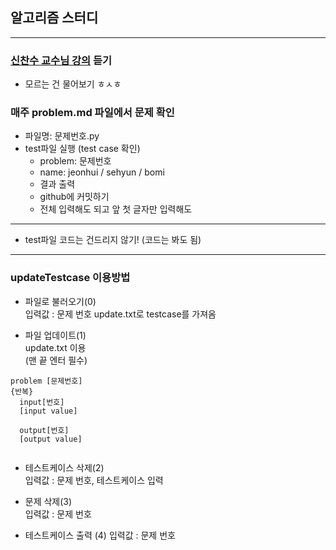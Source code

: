 ## 알고리즘 스터디

---
### [신찬수 교수님 강의](https://www.youtube.com/c/ChanSuShin) 듣기
- 모르는 건 물어보기 ㅎㅅㅎ

### 매주 problem.md 파일에서 문제 확인
- 파일명: 문제번호.py
- test파일 실행 (test case 확인)  
  - problem: 문제번호 
  - name: jeonhui / sehyun / bomi
  - 결과 출력
  - github에 커밋하기
  - 전체 입력해도 되고 앞 첫 글자만 입력해도 
  
---

- test파일 코드는 건드리지 않기! (코드는 봐도 됨)

---

### updateTestcase 이용방법
- 파일로 불러오기(0)  
입력값 : 문제 번호
update.txt로 testcase를 가져옴
  
  
- 파일 업데이트(1)  
update.txt 이용  
  (맨 끝 엔터 필수)
<pre><code>problem [문제번호]
{반복}
  input[번호]
  [input value]

  output[번호]
  [output value]

</code></pre>
  

- 테스트케이스 삭제(2)  
입력값 : 문제 번호, 테스트케이스 입력


- 문제 삭제(3)  
입력값 : 문제 번호

- 테스트케이스 출력 (4)
입력값 : 문제 번호

